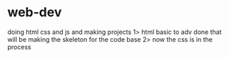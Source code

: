 # web-dev
doing html css and js and making projects 
1> html basic to adv done that will be making the skeleton for the code base 
2> now the css is in the process
